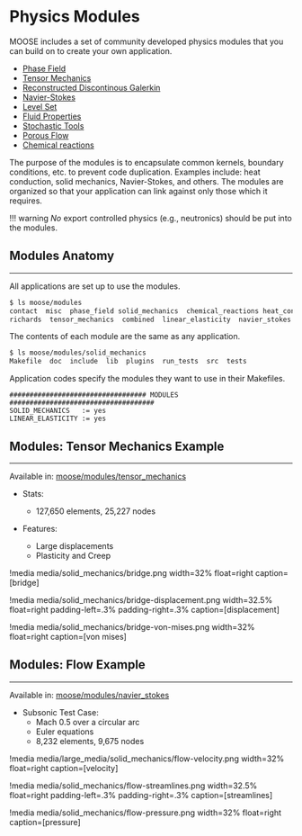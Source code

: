 # Physics Modules

MOOSE includes a set of community developed physics modules that you can build on to create your own application.

- [Phase Field](modules/phase_field/index.md)
- [Tensor Mechanics](modules/tensor_mechanics/index.md)
- [Reconstructed Discontinous Galerkin](modules/rdg/index.md)
- [Navier-Stokes](modules/navier_stokes/index.md)
- [Level Set](modules/level_set/index.md)
- [Fluid Properties](modules/fluid_properties/index.md)
- [Stochastic Tools](modules/stochastic_tools/index.md)
- [Porous Flow](modules/porous_flow/index.md)
- [Chemical reactions](modules/chemical_reactions/index.md)

The purpose of the modules is to encapsulate common kernels, boundary conditions, etc. to prevent code duplication.
Examples include: heat conduction, solid mechanics, Navier-Stokes, and others. The modules are organized so that your
application can link against only those which it requires.

!!! warning
    _No_ export controlled physics (e.g., neutronics) should be put into the modules.

## Modules Anatomy
---

All applications are set up to use the modules.
```bash
$ ls moose/modules
contact  misc  phase_field solid_mechanics  chemical_reactions heat_conduction  modules.mk
richards  tensor_mechanics  combined  linear_elasticity  navier_stokes  run_tests  water_steam_eos
```

The contents of each module are the same as any application.

```bash
$ ls moose/modules/solid_mechanics
Makefile  doc  include  lib  plugins  run_tests  src  tests
```

Application codes specify the modules they want to use in their Makefiles.

```make
################################## MODULES ####################################
SOLID_MECHANICS   := yes
LINEAR_ELASTICITY := yes
```


## Modules: Tensor Mechanics Example
---

Available in: [moose/modules/tensor_mechanics](https://github.com/idaholab/moose/tree/devel/modules/tensor_mechanics)

- Stats:
    - 127,650 elements, 25,227 nodes
  
- Features:
    - Large displacements
    - Plasticity and Creep

!media media/solid_mechanics/bridge.png width=32% float=right caption=[bridge]

!media media/solid_mechanics/bridge-displacement.png width=32.5% float=right padding-left=.3% padding-right=.3% caption=[displacement]

!media media/solid_mechanics/bridge-von-mises.png width=32% float=right caption=[von mises]


## Modules: Flow Example
---

Available in: [moose/modules/navier_stokes](https://github.com/idaholab/moose/tree/devel/modules/navier_stokes)

- Subsonic Test Case:
    - Mach 0.5 over a circular arc
    - Euler equations
    - 8,232 elements, 9,675 nodes

!media media/large_media/solid_mechanics/flow-velocity.png width=32% float=right caption=[velocity]

!media media/solid_mechanics/flow-streamlines.png width=32.5% float=right padding-left=.3% padding-right=.3% caption=[streamlines]

!media media/solid_mechanics/flow-pressure.png width=32% float=right caption=[pressure]

